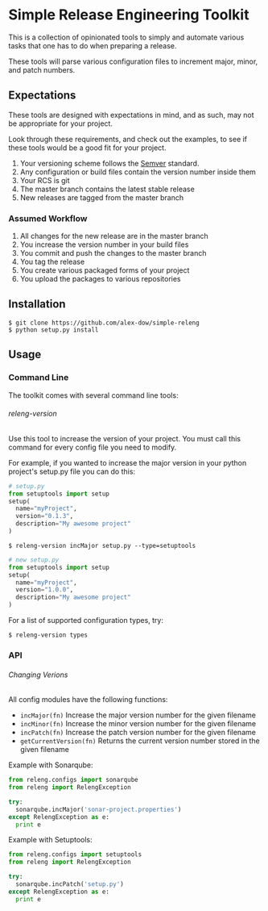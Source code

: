 # Simple Release Engineering Toolkit

This is a collection of opinionated tools to simply and automate various tasks that one has to do when preparing a release.

These tools will parse various configuration files to increment major, minor, and patch numbers.

## Expectations

These tools are designed with expectations in mind, and as such, may not be appropriate for your project.

Look through these requirements, and check out the examples, to see if these tools would be a good fit for your project.

1. Your versioning scheme follows the [Semver](http://semver.org) standard.
2. Any configuration or build files contain the version number inside them
3. Your RCS is git
4. The master branch contains the latest stable release
5. New releases are tagged from the master branch

### Assumed Workflow

1. All changes for the new release are in the master branch
2. You increase the version number in your build files
3. You commit and push the changes to the master branch
4. You tag the release
5. You create various packaged forms of your project
6. You upload the packages to various repositories

## Installation

```
$ git clone https://github.com/alex-dow/simple-releng
$ python setup.py install
```

## Usage

### Command Line

The toolkit comes with several command line tools:

###### releng-version

Use this tool to increase the version of your project. You must call this command for every config file you need to modify.

For example, if you wanted to increase the major version in your python project's setup.py file you can do this:

```python
# setup.py
from setuptools import setup
setup(
  name="myProject",
  version="0.1.3",
  description="My awesome project"
)
```

```
$ releng-version incMajor setup.py --type=setuptools
```

```python
# new setup.py
from setuptools import setup
setup(
  name="myProject",
  version="1.0.0",
  description="My awesome project"
)
```

For a list of supported configuration types, try:

```
$ releng-version types
```

### API

###### Changing Verions

All config modules have the following functions:

* `incMajor(fn)` Increase the major version number for the given filename
* `incMinor(fn)` Increase the minor version number for the given filename
* `incPatch(fn)` Increase the patch version number for the given filename
* `getCurrentVersion(fn)` Returns the current version number stored in the given filename

Example with Sonarqube:

```python
from releng.configs import sonarqube
from releng import RelengException

try:
  sonarqube.incMajor('sonar-project.properties')
except RelengException as e:
  print e
```

Example with Setuptools:

```python
from releng.configs import setuptools
from releng import RelengException

try:
  sonarqube.incPatch('setup.py')
except RelengException as e:
  print e
```
